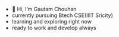 - 👋 Hi, I’m Gautam Chouhan
-    currently pursuing Btech CSE(IIIT Sricity)
-    learning and exploring right now 
-    ready to work and develop  always 


